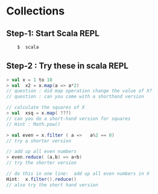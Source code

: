 <link rel='stylesheet' href='../assets/css/main.css'/>

# Collections

## Step-1: Start Scala REPL

```bash
    $  scala
```

## Step-2 : Try these in scala REPL

```scala
> val x = 1 to 10
> val  x2 = x.map(a => a*2)   
// question : did map operation change the value of X?
// question : can you come with a shorthand version
```

```scala
// calculate the squares of X
> val  xsq = x.map( ???)
// can you do a short-hand version for squares
// Hint : Math.pow()
```

```scala
> val even = x.filter ( a =>   a%2 == 0)  
// try a shorter version
```

```scala
// add up all even numbers
> even.reduce( (a,b) => a+b)  
// try the shorter version
```

```scala
// do this in one line:  add up all even numbers in X
Hint:  x.filter().reduce()
// also try the short hand version
```
